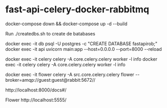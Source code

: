 # fast-api-celery-docker-rabbitmq

docker-compose down && docker-compose up -d --build

Run ./createdbs.sh to create de batabases

docker exec -it db psql -U postgres -c "CREATE DATABASE fastapirob;"
docker exec -it api uvicorn main:app --host=0.0.0.0 --port=8000 --reload

docker exec -it celery celery -A core.celery.celery worker -l info
docker exec -it celery celery -A core.celery.celery worker -l info


docker exec -it flower celery -A src.core.celery.celery flower --broker=amqp://guest:guest@rabbit:5672//


http://localhost:8000/docs#/

Flower
http://localhost:5555/



